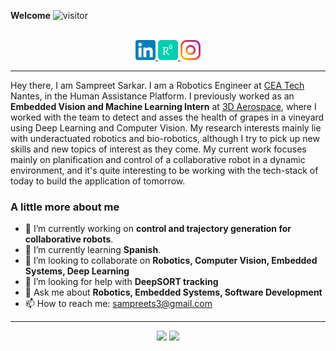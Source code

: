 
__Welcome__ ![visitor](https://visitor-badge.glitch.me/badge?page_id=sampreets3.sampreets3)

<p align="center">
<br/>

<a href="https://www.linkedin.com/in/sampreets3/">
    <img alt=" Sampreet Sarkar | LinkedIn" width="32px" src="res/imgs/linkedin.svg"/>
</a>

<a href="https://www.researchgate.net/profile/Sampreet-Sarkar">
    <img alt=" Sampreet Sarkar | ResearchGate" width="32px" src="res/imgs/researchgate.svg"/>
</a>

<a href="https://www.instagram.com/sampreetsarkar">
  <img alt="Sampreet Sarkar | Instagram" width="32px" src="res/imgs/instagram.svg"/>
</a>
</p>

---

Hey there, I am Sampreet Sarkar. I am a Robotics Engineer at [CEA Tech](www.cea-tech.fr) Nantes, in the Human Assistance Platform. I previously worked as an __Embedded Vision and Machine Learning Intern__ at [3D Aerospace](https://www.3daerospace.eu), where I worked with the team to detect and asses the health of grapes in a vineyard using Deep Learning and Computer Vision. My research interests mainly lie with underactuated robotics and bio-robotics, although I try to pick up new skills and new topics of interest as they come. My current work focuses mainly on planification and control of a collaborative robot in a dynamic environment, and it's quite interesting to be working with the tech-stack of today to build the application of tomorrow.

### A little more about me

- 🔭 I’m currently working on __control and trajectory generation for collaborative robots__.
- 🌱 I’m currently learning __Spanish__.
- 👯 I’m looking to collaborate on __Robotics, Computer Vision, Embedded Systems, Deep Learning__
- 🤔 I’m looking for help with __DeepSORT tracking__
- 💬 Ask me about __Robotics, Embedded Systems, Software Development__
- 📫 How to reach me: [sampreets3@gmail.com](mailto:sampreets3@gmail.com)

---

<p align="center">
<img height="180em" src="https://github-readme-stats.vercel.app/api?username=sampreets3&show_icons=true&hide_border=true&&count_private=true&include_all_commits=true"/>
<img height="180em" src="https://github-readme-stats.vercel.app/api/top-langs/?username=sampreets3&layout=compact&langs_count=8">
</p>
